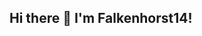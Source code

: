 ## Hi there 👋 I'm Falkenhorst14!

<!--
**Falkenhorst14/Falkenhorst14** is a ✨ _special_ ✨ repository because its `README.md` (this file) appears on your GitHub profile.


I'm a software development student @iubh and software developer with an apprenticeship under my belt. I love building mobile apps and exploring new technologies, especially in the Android ecosystem!

- 💻 Also familiar with: **C#**, **Web Development**, **Python**, **SQL**, **.NET**, **Git**

---

## 🛠️ Tech Stack

![Java](https://img.shields.io/badge/Java-ED8B00?style=for-the-badge&logo=java&logoColor=white)
![Android](https://img.shields.io/badge/Android-3DDC84?style=for-the-badge&logo=android&logoColor=white)
![C#](https://img.shields.io/badge/C%23-239120?style=for-the-badge&logo=c-sharp&logoColor=white)
![.NET](https://img.shields.io/badge/.NET-512BD4?style=for-the-badge&logo=dotnet&logoColor=white)
![Python](https://img.shields.io/badge/Python-3776AB?style=for-the-badge&logo=python&logoColor=white)
![SQL](https://img.shields.io/badge/SQL-4479A1?style=for-the-badge&logo=postgresql&logoColor=white)
![Web](https://img.shields.io/badge/Web%20Development-4285F4?style=for-the-badge&logo=html5&logoColor=white)
![Git](https://img.shields.io/badge/Git-F05032?style=for-the-badge&logo=git&logoColor=white)

---

## 📊 Most Used Languages

[![Top Langs](https://github-readme-stats.vercel.app/api/top-langs/?username=Falkenhorst14&layout=compact&theme=radical)](https://github.com/anuraghazra/github-readme-stats)

---

## 🌐 Connect with Me

[![Instagram](https://img.shields.io/badge/@lukasreipert-E4405F?style=for-the-badge&logo=instagram&logoColor=white)](https://www.instagram.com/lukasreipert/)

---

## 💬

> "Alles kann, Nussmix."  
> <sub><sup>— Contributor unknown</sup></sub>
